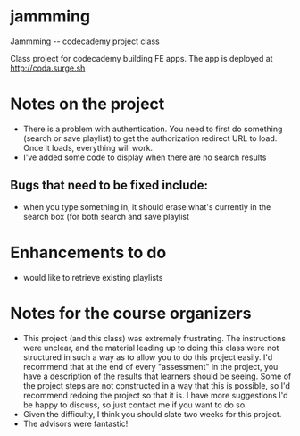 # jammming
Jammming -- codecademy project class

Class project for codecademy building FE apps.  The app is deployed at http://coda.surge.sh

# Notes on the project
* There is a problem with authentication.  You need to first do something (search or save playlist) to get the authorization 
redirect URL to load.  Once it loads, everything will work.
* I've added some code to display when there are no search results
## Bugs that need to be fixed include:
 * when you type something in, it should erase what's currently in the search box (for both search and save playlist

 
# Enhancements to do
* would like to retrieve existing playlists


# Notes for the course organizers
* This project (and this class) was extremely frustrating. The instructions were unclear, and the material leading up
to doing this class were not structured in such a way as to allow you to do this project easily. I'd recommend that at the
end of every "assessment" in the project, you have a description of the results that learners should be seeing. Some of
the project steps are not constructed in a way that this is possible, so I'd recommend redoing the project so that it is.
I have more suggestions I'd be happy to discuss, so just contact me if you want to do so.
* Given the difficulty, I think you should slate two weeks for this project.
* The advisors were fantastic!
